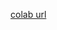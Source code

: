 [colab url](https://colab.research.google.com/github/mathmechterver/terver2020/blob/master/zachet/zachet.ipynb)
